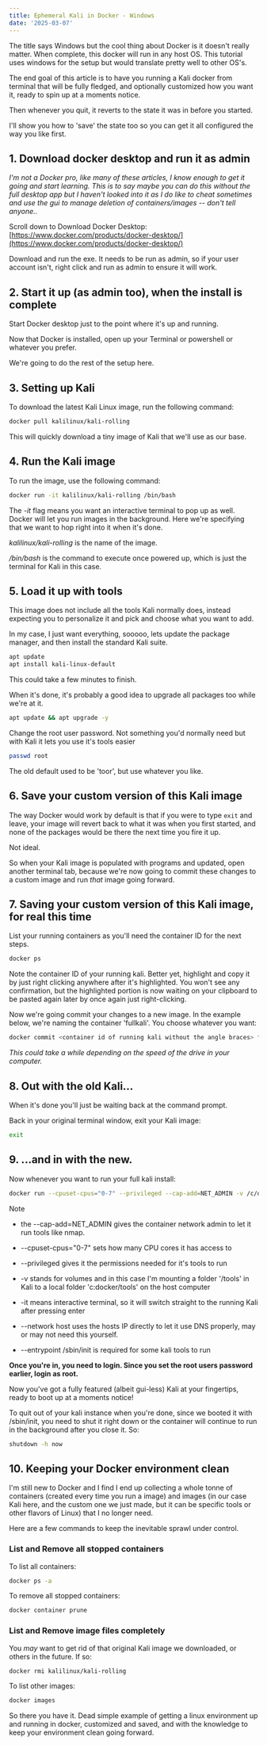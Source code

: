 ```yaml
---
title: Ephemeral Kali in Docker - Windows
date: '2025-03-07'
---
```


The title says Windows but the cool thing about Docker is it doesn't really matter. When complete, this docker will run in any host OS.
This tutorial uses windows for the setup but would translate pretty well to other OS's.

The end goal of this article is to have you running a Kali docker from terminal that will be fully fledged, and optionally customized how you want it, ready to spin up at a moments notice.

Then whenever you quit, it reverts to the state it was in before you started.

I'll show you how to 'save' the state too so you can get it all configured the way you like first.

## 1. Download docker desktop and run it as admin
*I'm not a Docker pro, like many of these articles, I know enough to get it going and start learning. This is to say maybe you can do this without the full desktop app but I haven't looked into it as I do like to cheat sometimes and use the gui to manage deletion of containers/images -- don't tell anyone..*

Scroll down to Download Docker Desktop:
[https://www.docker.com/products/docker-desktop/](https://www.docker.com/products/docker-desktop/)

Download and run the exe. It needs to be run as admin, so if your user account isn't, right click and run as admin to ensure it will work.

## 2. Start it up (as admin too), when the install is complete

Start Docker desktop just to the point where it's up and running.

Now that Docker is installed, open up your Terminal or powershell or whatever you prefer. 

We're going to do the rest of the setup here.

## 3. Setting up Kali 

To download the latest Kali Linux image, run the following command:

```bash
docker pull kalilinux/kali-rolling
```

This will quickly download a tiny image of Kali that we'll use as our base.

## 4. Run the Kali image

To run the image, use the following command:

```bash
docker run -it kalilinux/kali-rolling /bin/bash 
```

The *-it* flag means you want an interactive terminal to pop up as well. Docker will let you run images in the background. Here we're specifying that we want to hop right into it when it's done.

*kalilinux/kali-rolling* is the name of the image.

*/bin/bash* is the command to execute once powered up, which is just the terminal for Kali in this case.

## 5. Load it up with tools

This image does not include all the tools Kali normally does, instead expecting you to personalize it and pick and choose what you want to add.

In my case, I just want everything, sooooo, lets update the package manager, and then install the standard Kali suite.

```bash
apt update
apt install kali-linux-default
```

This could take a few minutes to finish.

When it's done, it's probably a good idea to upgrade all packages too while we're at it.

```bash
apt update && apt upgrade -y
```

Change the root user password. Not something you'd normally need but with Kali it lets you use it's tools easier

```bash
passwd root
```

The old default used to be 'toor', but use whatever you like.

## 6. Save your custom version of this Kali image

The way Docker would work by default is that if you were to type `` exit `` and leave, your image will revert back to what it was when you first started, and none of the packages would be there the next time you fire it up.

Not ideal.

So when your Kali image is populated with programs and updated, open another terminal tab, because we're now going to commit these changes to a custom image and run *that* image going forward.

## 7. Saving your custom version of this Kali image, for real this time

List your running containers as you'll need the container ID for the next steps.

```bash
docker ps
```

Note the container ID of your running kali. Better yet, highlight and copy it by just right clicking anywhere after it's highlighted. You won't see any confirmation, but the highlighted portion is now waiting on your clipboard to be pasted again later by once again just right-clicking.

Now we're going commit your changes to a new image. In the example below, we're naming the container 'fullkali'. You choose whatever you want:

```bash
docker commit <container id of running kali without the angle braces> fullkali
```

*This could take a while depending on the speed of the drive in your computer.*

## 8. Out with the old Kali...

When it's done you'll just be waiting back at the command prompt.

Back in your original terminal window, exit your Kali image:

```bash
exit
```

## 9. ...and in with the new.
 
Now whenever you want to run your full kali install: 

```bash
docker run --cpuset-cpus="0-7" --privileged --cap-add=NET_ADMIN -v /c/docker/tools:/tools -it --network host --entrypoint /sbin/init fullkali
```

Note 
- the --cap-add=NET_ADMIN gives the container network admin to let it run tools like nmap.

- --cpuset-cpus="0-7" sets how many CPU cores it has access to

- --privileged gives it the permissions needed for it's tools to run

- -v stands for volumes and in this case I'm mounting a folder '/tools' in Kali to a local folder 'c:docker/tools' on the host computer

- -it means interactive terminal, so it will switch straight to the running Kali after pressing enter

- --network host uses the hosts IP directly to let it use DNS properly, may or may not need this yourself.

- --entrypoint /sbin/init is required for some kali tools to run


**Once you're in, you need to login. Since you set the root users password earlier, login as root.**

Now you've got a fully featured (albeit gui-less) Kali at your fingertips, ready to boot up at a moments notice!

To quit out of your kali instance when you're done, since we booted it with /sbin/init, you need to shut it right down or the container will continue to run in the background after you close it.
So:
```bash
shutdown -h now
```

## 10. Keeping your Docker environment clean

I'm still new to Docker and I find I end up collecting a whole tonne of containers (created every time you run a image) and images (in our case Kali here, and the custom one we just made, but it can be specific tools or other flavors of Linux) that I no longer need.

Here are a few commands to keep the inevitable sprawl under control.

### List and Remove all stopped containers

To list all containers:
```bash
docker ps -a
``` 

To remove all stopped containers:
```bash
docker container prune
```

### List and Remove image files completely

You *may* want to get rid of that original Kali image we downloaded, or others in the future.
If so:

```bash
docker rmi kalilinux/kali-rolling
```

To list other images:
```bash
docker images
```


So there you have it. Dead simple example of getting a linux environment up and running in docker, customized and saved, and with the knowledge to keep your environment clean going forward.
